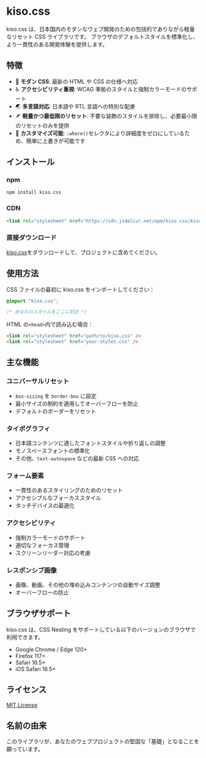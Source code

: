 # kiso.css

kiso.css は、日本国内のモダンなウェブ開発のための包括的でありながら軽量なリセット CSS ライブラリです。
ブラウザのデフォルトスタイルを標準化し、より一貫性のある開発体験を提供します。

## 特徴

- 🎯 **モダン CSS**: 最新の HTML や CSS の仕様へ対応
- ♿ **アクセシビリティ重視**: WCAG 準拠のスタイルと強制カラーモードのサポート
- 🌏 **多言語対応**: 日本語や RTL 言語への特別な配慮
- 🪶 **軽量かつ最低限のリセット**: 不要な装飾のスタイルを排除し、必要最小限のリセットのみを提供
- 🔧 **カスタマイズ可能**: `:where()`セレクタにより詳細度をゼロにしているため、簡単に上書きが可能です

## インストール

### npm

```bash
npm install kiso.css
```

### CDN

```html
<link rel="stylesheet" href="https://cdn.jsdelivr.net/npm/kiso.css/kiso.css" />
```

### 直接ダウンロード

[kiso.css](./kiso.css)をダウンロードして、プロジェクトに含めてください。

## 使用方法

CSS ファイルの最初に kiso.css をインポートしてください：

```css
@import "kiso.css";

/* あなたのスタイルをここに記述 */
```

HTML の`<head>`内で読み込む場合：

```html
<link rel="stylesheet" href="path/to/kiso.css" />
<link rel="stylesheet" href="your-styles.css" />
```

## 主な機能

### ユニバーサルリセット

- `box-sizing` を `border-box` に設定
- 最小サイズの制約を適用してオーバーフローを防止
- デフォルトのボーダーをリセット

### タイポグラフィ

- 日本語コンテンツに適したフォントスタイルや折り返しの調整
- モノスペースフォントの標準化
- その他、`text-autospace` などの最新 CSS への対応

### フォーム要素

- 一貫性のあるスタイリングのためのリセット
- アクセシブルなフォーカススタイル
- タッチデバイスの最適化

### アクセシビリティ

- 強制カラーモードのサポート
- 適切なフォーカス管理
- スクリーンリーダー対応の考慮

### レスポンシブ画像

- 画像、動画、その他の埋め込みコンテンツの自動サイズ調整
- オーバーフローの防止

## ブラウザサポート

kiso.css は、CSS Nesting をサポートしている以下のバージョンのブラウザで利用できます。

- Google Chrome / Edge 120+
- Firefox 117+
- Safari 16.5+
- iOS Safari 16.5+

## ライセンス

[MIT License](./LICENSE)

## 名前の由来

このライブラリが、あなたのウェブプロジェクトの堅固な「基礎」となることを願っています。
